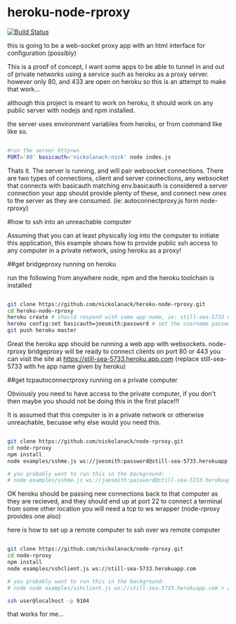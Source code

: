 # heroku-node-rproxy

[![Build Status](https://travis-ci.org/nickolanack/heroku-node-rproxy.svg?branch=master)](https://travis-ci.org/nickolanack/heroku-node-rproxy)

this is going to be a web-socket proxy app with an html interface for configuration (possibly)

This is a proof of concept, I want some apps to be able to tunnel in and out of private networks using a service such as heroku as a proxy server. however only 80, and 433 are open on heroku so this is an attempt to make that work...

although this project is meant to work on heroku, it should work on any public server with nodejs and npm installed. 

the server uses environment variables from heroku, or from command like like so.
```bash

#run the server http+ws
PORT='80' basicauth='nickolanack:nick' node index.js

```
Thats it. The server is running, and will pair websocket connections.
There are two types of connections, 
client and server connections, any websocket that connects with basicauth matching env.basicauth
is considered a server connection your app should provide plenty of these, and connect new ones
to the server as they are consumed. (ie: autoconnectproxy.js form node-rproxy)


#how to ssh into an unreachable computer

Assuming that you can at least physically log into the computer to initiate this application,
this example shows how to provide public ssh access to any computer in a private network, using heroku as a proxy!

##get bridgeproxy running on heroku

run the following from anywhere node, npm and the heroku toolchain is installed
```bash

git clone https://github.com/nickolanack/heroku-node-rproxy.git
cd heroku-node-rproxy
heroku create # should respond with some app name, ie: still-sea-5733 use this later
heroku config:set basicauth=joesmith:password # set the username password you want this should be used later
git push heroku master

```

Great the heroku app should be running a web app with websockets. node-rproxy bridgeproxy will be ready to connect clients on port 80 or 443
you can visit the site at https://still-sea-5733.heroku.app.com (replace still-sea-5733 with he app name given by heroku)

##get tcpautoconnectproxy running on a private computer 

Obviously you need to have access to the private computer, if you don't then maybe you should not be doing this in the
first place!!! 

It is assumed that this computer is in a private network or otherwise unreachable, becuase why else would you need this.

```bash

git clone https://github.com/nickolanack/node-rproxy.git 
cd node-rproxy
npm install
node examples/sshme.js ws://joesmith:password@still-sea-5733.herokuapp.com # make sure to replace app name from heroku and the username password 

# you probably want to run this in the background: 
# node examples/sshme.js ws://joesmith:password@still-sea-5733.herokuapp.com > /dev/null 2>&1 &

```

OK heroku should be passing new connections back to that computer as they are recieved, and they should end up at port 22
to connect a terminal from some other location you will need a tcp to ws wrapper (node-rproxy provides one also)

here is how to set up a remote computer to ssh over ws
remote computer
```bash

git clone https://github.com/nickolanack/node-rproxy.git 
cd node-rproxy
npm install
node examples/sshclient.js ws://still-sea-5733.herokuapp.com

# you probably want to run this in the background: 
# node node examples/sshclient.js ws://still-sea-5733.herokuapp.com > /dev/null 2>&1 &

ssh user@localhost -p 9104

```

that works for me...
